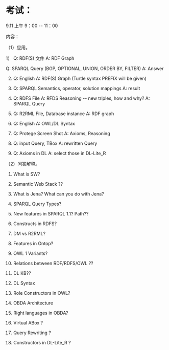  考试：
 =====
 
 9.11 上午 9：00 -- 11：00
 
 内容：
 
 （1）应用。
 
1） Q: RDF(S) 文件 
   A: RDF Graph 
    
   Q: SPARQL Query (BGP, OPTIONAL, UNION, ORDER BY, FILTER)
   A: Answer 
    
2) Q: English
   A: RDF(S) Graph (Turtle syntax PREFIX will be given)
   
3) Q: SPARQL Semantics, operator, solution mappings
   A: result
   
4) Q: RDFS File
   A: RFDS Reasoning -- new triples, how and why?
   A: SPARQL Query
   
5) Q: R2RML File, Database instance
   A: RDF graph
   
6) Q: English
   A: OWL/DL Syntax
   
7) Q: Protege Screen Shot
   A: Axioms, Reasoning
   
8) Q: input Query, TBox
   A: rewritten Query
   
9) Q: Axioms in DL
   A: select those in DL-Lite_R   
   
      
   
 
 （2）问答解释。

1) What is SW?
 
2) Semantic Web Stack ??

3) What is Jena? What can you do with Jena?

4) SPARQL Query Types?

5) New features in SPARQL 1.1?
Path??

6) Constructs in RDFS?

7) DM vs R2RML? 

8) Features in Ontop?

9) OWL 1 Variants?

10) Relations between RDF/RDFS/OWL ??

11) DL KB??

12) DL Syntax

13) Role Constructors in OWL?

14) OBDA Architecture

15) Right languages in OBDA?

16) Virtual ABox ?

17) Query Rewriting ?

18) Constructors in DL-Lite_R ?




